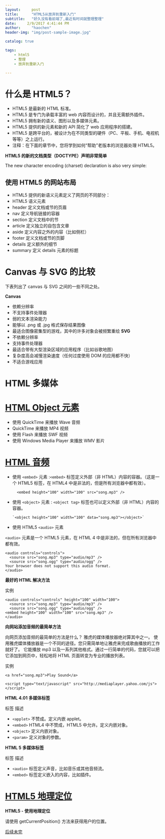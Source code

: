 ```yaml
---
layout:     post
title:      "HTML5从放弃到重新入门"
subtitle:   "好久没有看前端了,最近有时间就整理整理"
date:     2/9/2017 4:41:44 PM 
author:     "haochen"
header-img: "img/post-sample-image.jpg"

catalog: true

tags:
    - html5
    - 整理
    - 放弃到重新入门

---
```



# 什么是 HTML5？
- HTML5 是最新的 HTML 标准。
- HTML5 是专门为承载丰富的 web 内容而设计的，并且无需额外插件。
- HTML5 拥有新的语义、图形以及多媒体元素。
- HTML5 提供的新元素和新的 API 简化了 web 应用程序的搭建。
- HTML5 是跨平台的，被设计为在不同类型的硬件（PC、平板、手机、电视机等等）之上运行。
- 注释：在下面的章节中，您将学到如何“帮助”老版本的浏览器处理 HTML5。

**HTML5 的新的文档类型（DOCTYPE）声明非常简单**

<!DOCTYPE html>
The new character encoding (charset) declaration is also very simple:

<meta charset="UTF-8">


## 使用 HTML5 的网站布局

- HTML5 提供的新语义元素定义了网页的不同部分：
- HTML5 语义元素
- header	定义文档或节的页眉
- nav	定义导航链接的容器
- section	定义文档中的节
- article	定义独立的自包含文章
- aside	定义内容之外的内容（比如侧栏）
- footer	定义文档或节的页脚
- details	定义额外的细节
- summary	定义 details 元素的标题



# Canvas 与 SVG 的比较

下表列出了 canvas 与 SVG 之间的一些不同之处。

**Canvas**
- 依赖分辨率
- 不支持事件处理器
- 弱的文本渲染能力
- 能够以 .png 或 .jpg 格式保存结果图像
- 最适合图像密集型的游戏，其中的许多对象会被频繁重绘
**SVG**
- 不依赖分辨率
- 支持事件处理器
- 最适合带有大型渲染区域的应用程序（比如谷歌地图）
- 复杂度高会减慢渲染速度（任何过度使用 DOM 的应用都不快）
- 不适合游戏应用


# HTML 多媒体
# [HTML Object 元素](http://www.w3school.com.cn/html/html_object.asp)


- 使用 QuickTime 来播放 Wave 音频
- QuickTime 来播放 MP4 视频
- 使用 Flash 来播放 SWF 视频    
- 使用 Windows Media Player 来播放 WMV 影片


# [HTML 音频](http://www.w3school.com.cn/html/html_audio.asp)

- 使用 `<embed>` 元素 :`<embed>` 标签定义外部（非 HTML）内容的容器。（这是一个 HTML5 标签，在 HTML4 中是非法的，但是所有浏览器中都有效）。

        <embed height="100" width="100" src="song.mp3" />

- 使用 `<object>` 元素
: `<object tag>` 标签也可以定义外部（非 HTML）内容的容器。
  
      `<object height="100" width="100" data="song.mp3"></object>`


- 使用 HTML5 `<audio>` 元素

`<audio>` 元素是一个 HTML5 元素，在 HTML 4 中是非法的，但在所有浏览器中都有效。


    <audio controls="controls">
      <source src="song.mp3" type="audio/mp3" />
      <source src="song.ogg" type="audio/ogg" />
    Your browser does not support this audio format.
    </audio>
    
    
    

**最好的 HTML 解决方法**

实例
    
    <audio controls="controls" height="100" width="100">
      <source src="song.mp3" type="audio/mp3" />
      <source src="song.ogg" type="audio/ogg" />
    <embed height="100" width="100" src="song.mp3" />
    </audio>
    

**向网站添加音频的最简单方法**

向网页添加音频的最简单的方法是什么？
雅虎的媒体播放器绝对算其中之一。
使用雅虎媒体播放器是一个不同的途径。您只需简单地让雅虎来完成歌曲播放的工作就好了。
它能播放 mp3 以及一系列其他格式。通过一行简单的代码，您就可以把它添加到网页中，轻松地将 HTML 页面转变为专业的播放列表。


实例

    <a href="song.mp3">Play Sound</a>
    
    <script type="text/javascript" src="http://mediaplayer.yahoo.com/js">
    </script>
    
    
    
**HTML 4.01 多媒体标签**

标签	描述

- `<applet>`	不赞成。定义内嵌 applet。
- `<embed>`	HTML4 中不赞成，HTML5 中允许。定义内嵌对象。
- `<object>`	定义内嵌对象。
- `<param>`	定义对象的参数。

**HTML 5 多媒体标签**

标签	描述

- `<audio>`	标签定义声音，比如音乐或其他音频流。
- `<embed>`	标签定义嵌入的内容，比如插件。



# [HTML5 地理定位](http://www.w3school.com.cn/html/html5_geolocation.asp)


**HTML5 - 使用地理定位**

请使用 getCurrentPosition() 方法来获得用户的位置。


[后续未完](http://www.w3school.com.cn/html/html5_draganddrop.asp)